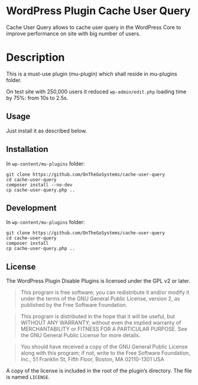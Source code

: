 # WordPress Plugin Cache User Query

Cache User Query allows to cache user query in the WordPress Core to improve performance on site with big number of users.

# Description

This is a must-use plugin (mu-plugin) which shall reside in mu-plugins folder.

On test site with 250,000 users it reduced `wp-admin/edit.php` loading time by 75%: from 10s to 2.5s.

## Usage

Just install it as described below.

## Installation

In `wp-content/mu-plugins` folder:
```
git clone https://github.com/OnTheGoSystems/cache-user-query
cd cache-user-query
composer install --no-dev
cp cache-user-query.php ..
```

## Development

In `wp-content/mu-plugins` folder:
```
git clone https://github.com/OnTheGoSystems/cache-user-query
cd cache-user-query
composer install
cp cache-user-query.php ..
```

## License

The WordPress Plugin Disable Plugins is licensed under the GPL v2 or later.

> This program is free software; you can redistribute it and/or modify it under the terms of the GNU General Public License, version 2, as published by the Free Software Foundation.

> This program is distributed in the hope that it will be useful, but WITHOUT ANY WARRANTY; without even the implied warranty of MERCHANTABILITY or FITNESS FOR A PARTICULAR PURPOSE. See the GNU General Public License for more details.

> You should have received a copy of the GNU General Public License along with this program; if not, write to the Free Software Foundation, Inc., 51 Franklin St, Fifth Floor, Boston, MA 02110-1301 USA

A copy of the license is included in the root of the plugin’s directory. The file is named `LICENSE`.
